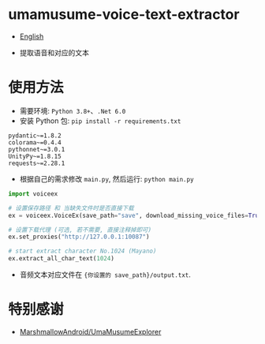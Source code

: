 # umamusume-voice-text-extractor

- [English](README-EN.md)

- 提取语音和对应的文本



# 使用方法

- 需要环境: `Python 3.8+`、`.Net 6.0`
- 安装 Python 包: `pip install -r requirements.txt`

```
pydantic~=1.8.2
colorama~=0.4.4
pythonnet~=3.0.1
UnityPy~=1.8.15
requests~=2.28.1
```

- 根据自己的需求修改 `main.py`, 然后运行: `python main.py`

```python
import voiceex

# 设置保存路径 和 当缺失文件时是否直接下载
ex = voiceex.VoiceEx(save_path="save", download_missing_voice_files=True)

# 设置下载代理 (可选, 若不需要, 直接注释掉即可)
ex.set_proxies("http://127.0.0.1:10087")

# start extract character No.1024 (Mayano)
ex.extract_all_char_text(1024)
```

- 音频文本对应文件在 `{你设置的 save_path}/output.txt`.



# 特别感谢

- [MarshmallowAndroid/UmaMusumeExplorer](https://github.com/MarshmallowAndroid/UmaMusumeExplorer)

